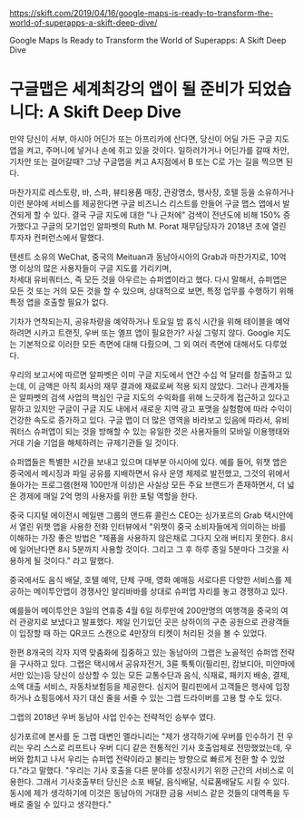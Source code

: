 https://skift.com/2019/04/16/google-maps-is-ready-to-transform-the-world-of-superapps-a-skift-deep-dive/

Google Maps Is Ready to Transform the World of Superapps: A Skift Deep Dive

# 구글맵은 세계최강의 앱이 될 준비가 되었습니다: A Skift Deep Dive

만약 당신이 서부, 아시아 어딘가 또는 아프리카에 산다면, 당신이 어딜 가든 구글 지도 앱을 켜고, 주머니에 넣거나 손에 쥐고 있을 것이다.
일하러가거나 어딘가를 갈때 차안, 기차안 또는 걸어갈때? 그냥 구글맵을 켜고 A지점에서 B 또는 C로 가는 길을 찍으면 된다.

마찬가지로 레스토랑, 바, 스파, 뷰티용품 매장, 관광명소, 행사장, 호텔 등을 소유하거나 이런 분야에 서비스를 제공한다면 구글 비즈니스 
리스트를 만들어 구글 맵스 앱에서 발견되게 할 수 있다. 결국 구글 지도에 대한 "나 근처에" 검색이 전년도에 비해 150% 증가했다고 구글의 
모기업인 알파벳의 Ruth M. Porat 재무담당자가 2018년 초에 열린 투자자 컨퍼런스에서 말했다.

텐센트 소유의 WeChat, 중국의 Meituan과 동남아시아의 Grab과 마찬가지로, 10억 명 이상의 많은 사용자들이 구글 지도를 가리키며,  
차세대 유비쿼터스, 즉 모든 것을 아우르는 슈퍼앱이라고 했다. 다시 말해서, 슈퍼앱은 모든 것 또는 거의 모든 것을 할 수 있으며, 상대적으로 보면,
특정 업무를 수행하기 위해 특정 앱을 호출할 필요가 없다.


기차가 연착되는지, 공유차량을 예약하거나 토요일 밤 휴식 시간을 위해 테이블을 예약하려면 시카고 트랜짓, 우버 또는 옐프 앱이 필요한가?
사실 그렇지 않다. Google 지도는 기본적으로 이러한 모든 측면에 대해 다뤘으며, 그 외 여러 측면에 대해서도 다루었다.

우리의 보고서에 따르면 알파벳은 이미 구글 지도에서 연간 수십 억 달러를 창출하고 있는데, 이 금액은 아직 회사의 재무 결과에 재료로써 적용
되지 않았다. 그러나 관계자들은 알파벳의 검색 사업의 핵심인 구글 지도의 수익화를 위해 느긋하게 접근하고 있다고 말하고 있지만 구글이 
구글 지도 내에서 새로운 지역 광고 포맷을 실험함에 따라 수익이 건강한 속도로 증가하고 있다. 구글 맵이 더 많은 영역을 바라보고 있음에 따라서, 
유비쿼터스 슈퍼앱이 되는 것을 방해할 수 있는 유일한 것은 사용자들의 모바일 이용행태와 거대 기술 기업을 해체하려는 규제기관들 일 것이다.

슈퍼앱들은 특별한 시간을 보내고 있으며 대부분 아시아에 있다. 예를 들어, 위챗 앱은 중국에서 메시징과 파일 공유를 지배하면서 유사 
운영 체제로 발전했고, 그것의 위에서 돌아가는 프로그램(현재 100만개 이상)은 사실상 모든 주요 브랜드가 존재하면서, 더 넓은 경제에 매일 2억 명의 
사용자를 위한 포털 역할을 한다.

중국 디지털 에이전시 메일맨 그룹의 앤드류 콜린스 CEO는 싱가포르의 Grab 택시안에서 열린 위챗 앱을 사용한 전화 인터뷰에서 "위챗이 
중국 소비자들에게 의미하는 바를 이해하는 가장 좋은 방법은 "제품을 사용하지 않은채로 그다지 오래 버티지 못한다. 8시에 일어난다면 
8시 5분까지 사용할 것이다. 그리고 그 후 하루 종일 5분마다 그것을 사용하게 될 것이다." 라고 말했다.

중국에서도 음식 배달, 호텔 예약, 단체 구매, 영화 예매등 서로다른 다양한 서비스를 제공하는 메이투안앱이 경쟁사인 알리바바를 상대로 
슈퍼앱 자리를 놓고 경쟁하고 있다.

예를들어 메이투안은 3일의 연휴중 4월 6일 하루만에 200만명의 여행객을 중국의 여러 관광지로 보냈다고 발표했다. 제일 인기있던 곳은
상하이의 구춘 공원으로 관광객들이 입장할 때 하는 QR코드 스캔으로 4만장의 티켓이 처리된 것을 볼 수 있었다.

한편 8개국의 각자 지역 맞춤화에 집중하고 있는 동남아의 그랩은 노골적인 슈퍼앱 전략을 구사하고 있다. 그랩은 택시에서 공유자전거, 3륜 툭툭이(필리핀,
캄보디아, 미얀마에서만 있는)등 당신이 상상할 수 있는 모든 교통수단과 음식, 식재료, 패키지 배송, 결제, 소액 대출 서비스, 자동차보험등을 제공한다.
심지어 필리핀에서 고객들은 행사에 입장하거나 쇼핑등에서 자기 대신 줄을 서줄 수 있는 그랩 드라이버를 고용 할 수도 있다.

그랩의 2018년 우버 동남아 사업 인수는 전략적인 승부수 였다.

싱가포르에 본사를 둔 그랩 대변인 멜라니리는 "제가 생각하기에 우버를 인수하기 전 우리는 우리 스스로 리프트나 우버 디디 같은 전통적인 
기사 호출업체로 전망했었는데, 우버와 합치고 나서 우리는 슈퍼앱 전략이라고 불리는 방향으로 빠르게 전환 할 수 있었다."라고 말했다.
"우리는 기사 호출을 다른 분야를 성장시키기 위한 근간의 서비스로 이용한다. 그래서 기사호출부터 당신은 소포 배달, 음식배달, 식료품배달도
시킬 수 있다. 동시에 제가 생각하기에 이것은 동남아의 거대한 금융 서비스 같은 것들의 대역폭을 두배로 줄일 수 있다고 생각한다."
